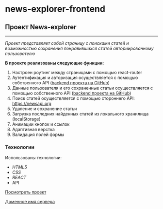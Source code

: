 # news-explorer-frontend

## Проект News-explorer
____________________________________________________________

_Проект представляет собой страницу с поисками статей и возможностью сохранения понравившихся статей авториированному пользователю_

**В проекте реализованы следующие функции:**   
1. Настроен роутинг между страницами с помощью react-router 
2. Аутентификация и авторизация осуществляется с помощью собственного API ([backend проекта на GitHub](https://github.com/MariaAddict/news-explorer-api))
3. Данные пользователя и его сохраненные статьи осуществляется с помощью собственного API ([backend проекта на GitHub](https://github.com/MariaAddict/news-explorer-api))
4. Поиск статей осуществляется с помощью стороннего API: https://newsapi.org 
5. Удаление и сохранение статьи 
6. Загрузка последних найденных статей из локального хранилища (localStorage) 
7. Анимации кнопок и ссылок 
8. Адаптивная верстка 
9. Валидация полей формы 



### Технологии 
Использованы технологии: 
* _HTML5_ 
* _CSS_ 
* _REACT_ 
* API

[Посмотреть проект](http://mort-news-exp.students.nomoreparties.space/ "Добро пожаловать на news-explorer")

[Доменное имя сервера](https://api.mort-news-exp.students.nomoreparties.space/ "Привет, сервак")  
